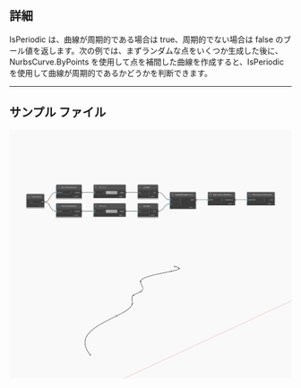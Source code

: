 ## 詳細
IsPeriodic は、曲線が周期的である場合は true、周期的でない場合は false のブール値を返します。次の例では、まずランダムな点をいくつか生成した後に、NurbsCurve.ByPoints を使用して点を補間した曲線を作成すると、IsPeriodic を使用して曲線が周期的であるかどうかを判断できます。
___
## サンプル ファイル

![IsPeriodic](./Autodesk.DesignScript.Geometry.NurbsCurve.IsPeriodic_img.jpg)


